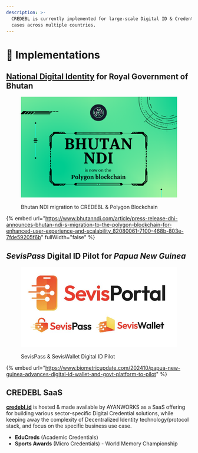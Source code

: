 ```yaml
---
description: >-
  CREDEBL is currently implemented for large-scale Digital ID & Credential use
  cases across multiple countries.
---
```


# 🚀 Implementations

## [**National Digital Identity**](https://www.bhutanndi.com/) **for Royal Government of Bhutan**

<figure><img src="../.gitbook/assets/Migration-Complete---2nd-announcement.png" alt="" width="563"><figcaption><p>Bhutan NDI migration to CREDEBL &#x26; Polygon Blockchain</p></figcaption></figure>

{% embed url="https://www.bhutanndi.com/article/press-release-dhi-announces-bhutan-ndi-s-migration-to-the-polygon-blockchain-for-enhanced-user-experience-and-scalability_82080061-7100-468b-803e-7fde59205f6b" fullWidth="false" %}

## _**SevisPass**_**&#x20;Digital ID Pilot for&#x20;**_**Papua New Guinea**_

<figure><img src="../.gitbook/assets/SevisPortal.jpeg" alt="" width="563"><figcaption><p>SevisPass &#x26; SevisWallet Digital ID Pilot</p></figcaption></figure>

{% embed url="https://www.biometricupdate.com/202410/papua-new-guinea-advances-digital-id-wallet-and-govt-platform-to-pilot" %}

## CREDEBL SaaS

[**credebl.id**](https://credebl.id) is hosted & made available by AYANWORKS as a SaaS offering for building various sector-specific Digital Credential solutions, while keeping away the complexity of Decentralized Identity technology/protocol stack, and focus on the specific business use case.

* **EduCreds** (Academic Credentials)
* **Sports Awards** (Micro Credentials) - World Memory Championship
